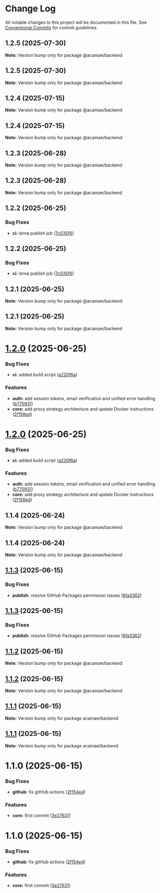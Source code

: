 # Change Log

All notable changes to this project will be documented in this file.
See [Conventional Commits](https://conventionalcommits.org) for commit guidelines.

## 1.2.5 (2025-07-30)

**Note:** Version bump only for package @acamae/backend

## 1.2.5 (2025-07-30)

**Note:** Version bump only for package @acamae/backend

## 1.2.4 (2025-07-15)

**Note:** Version bump only for package @acamae/backend

## 1.2.4 (2025-07-15)

**Note:** Version bump only for package @acamae/backend

## 1.2.3 (2025-06-28)

**Note:** Version bump only for package @acamae/backend

## 1.2.3 (2025-06-28)

**Note:** Version bump only for package @acamae/backend

## 1.2.2 (2025-06-25)

### Bug Fixes

- **ci:** lerna publish job ([7c035f6](https://github.com/acamae/acamae-backend/commit/7c035f6a8710207bea6bf7dcf2428f6a43c61d44))

## 1.2.2 (2025-06-25)

### Bug Fixes

- **ci:** lerna publish job ([7c035f6](https://github.com/acamae/acamae-backend/commit/7c035f6a8710207bea6bf7dcf2428f6a43c61d44))

## 1.2.1 (2025-06-25)

**Note:** Version bump only for package @acamae/backend

## 1.2.1 (2025-06-25)

**Note:** Version bump only for package @acamae/backend

# [1.2.0](https://github.com/acamae/acamae-backend/compare/v1.1.3...v1.2.0) (2025-06-25)

### Bug Fixes

- **ci:** added build script ([a220f6a](https://github.com/acamae/acamae-backend/commit/a220f6a9c910b5d6e105ba2bf5a612e8f9c2b869))

### Features

- **auth:** add session tokens, email verification and unified error handling ([b770931](https://github.com/acamae/acamae-backend/commit/b7709316490d8492940cfdde5e0e99c797f777f4))
- **core:** add proxy strategy architecture and update Docker instructions ([2f158ed](https://github.com/acamae/acamae-backend/commit/2f158eddda2bdc1cc8519e2151aa94951d7d4021))

# [1.2.0](https://github.com/acamae/acamae-backend/compare/v1.1.3...v1.2.0) (2025-06-25)

### Bug Fixes

- **ci:** added build script ([a220f6a](https://github.com/acamae/acamae-backend/commit/a220f6a9c910b5d6e105ba2bf5a612e8f9c2b869))

### Features

- **auth:** add session tokens, email verification and unified error handling ([b770931](https://github.com/acamae/acamae-backend/commit/b7709316490d8492940cfdde5e0e99c797f777f4))
- **core:** add proxy strategy architecture and update Docker instructions ([2f158ed](https://github.com/acamae/acamae-backend/commit/2f158eddda2bdc1cc8519e2151aa94951d7d4021))

## 1.1.4 (2025-06-24)

**Note:** Version bump only for package @acamae/backend

## 1.1.4 (2025-06-24)

**Note:** Version bump only for package @acamae/backend

## [1.1.3](https://github.com/acamae/acamae-backend/compare/v1.1.2...v1.1.3) (2025-06-15)

### Bug Fixes

- **publish:** resolve GitHub Packages permission issues ([6fa3362](https://github.com/acamae/acamae-backend/commit/6fa33624a5480b8b1088fdc3d250f25569b3dfc4))

## [1.1.3](https://github.com/acamae/acamae-backend/compare/v1.1.2...v1.1.3) (2025-06-15)

### Bug Fixes

- **publish:** resolve GitHub Packages permission issues ([6fa3362](https://github.com/acamae/acamae-backend/commit/6fa33624a5480b8b1088fdc3d250f25569b3dfc4))

## [1.1.2](https://github.com/acamae/acamae-backend/compare/v1.1.1...v1.1.2) (2025-06-15)

**Note:** Version bump only for package @acamae/backend

## [1.1.2](https://github.com/acamae/acamae-backend/compare/v1.1.1...v1.1.2) (2025-06-15)

**Note:** Version bump only for package @acamae/backend

## [1.1.1](https://github.com/acamae/acamae-backend/compare/v1.1.0...v1.1.1) (2025-06-15)

**Note:** Version bump only for package acamae/backend

## [1.1.1](https://github.com/acamae/acamae-backend/compare/v1.1.0...v1.1.1) (2025-06-15)

**Note:** Version bump only for package acamae/backend

# 1.1.0 (2025-06-15)

### Bug Fixes

- **github:** fix gitHub actions ([2f154e4](https://github.com/acamae/acamae-backend/commit/2f154e470c2f8a7f05759c64b578ce988a7d4287))

### Features

- **core:** first commit ([3e27631](https://github.com/acamae/acamae-backend/commit/3e276310a867be689fa96e8bf1c72fe599a45b47))

# 1.1.0 (2025-06-15)

### Bug Fixes

- **github:** fix gitHub actions ([2f154e4](https://github.com/acamae/acamae-backend/commit/2f154e470c2f8a7f05759c64b578ce988a7d4287))

### Features

- **core:** first commit ([3e27631](https://github.com/acamae/acamae-backend/commit/3e276310a867be689fa96e8bf1c72fe599a45b47))
